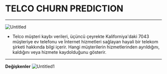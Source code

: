 # TELCO CHURN PREDICTION
****************************
![Untitled](https://github.com/user-attachments/assets/e02012a9-2df0-447a-88cc-2d98713e67ab)
- Telco müşteri kaybı verileri, üçüncü çeyrekte Kaliforniya'daki 7043 müşteriye ev telefonu ve İnternet hizmetleri sağlayan hayali bir telekom şirketi hakkında bilgi içerir. Hangi müşterilerin hizmetlerinden ayrıldığını, kaldığını veya hizmete kaydolduğunu gösterir.
****************************
**Değişkenler**
![Untitled1](https://github.com/user-attachments/assets/b902b228-4e9c-47ed-8137-d3b396a0aba6)
